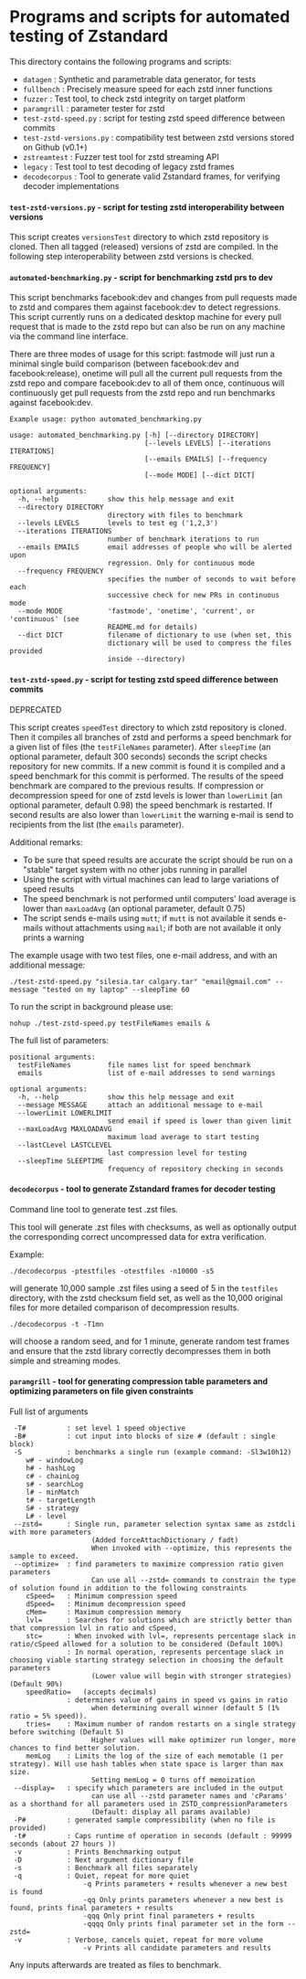 Programs and scripts for automated testing of Zstandard
=======================================================

This directory contains the following programs and scripts:
- `datagen` : Synthetic and parametrable data generator, for tests
- `fullbench`  : Precisely measure speed for each zstd inner functions
- `fuzzer`  : Test tool, to check zstd integrity on target platform
- `paramgrill` : parameter tester for zstd
- `test-zstd-speed.py` : script for testing zstd speed difference between commits
- `test-zstd-versions.py` : compatibility test between zstd versions stored on Github (v0.1+)
- `zstreamtest` : Fuzzer test tool for zstd streaming API
- `legacy` : Test tool to test decoding of legacy zstd frames
- `decodecorpus` : Tool to generate valid Zstandard frames, for verifying decoder implementations


#### `test-zstd-versions.py` - script for testing zstd interoperability between versions

This script creates `versionsTest` directory to which zstd repository is cloned.
Then all tagged (released) versions of zstd are compiled.
In the following step interoperability between zstd versions is checked.

#### `automated-benchmarking.py` - script for benchmarking zstd prs to dev

This script benchmarks facebook:dev and changes from pull requests made to zstd and compares
them against facebook:dev to detect regressions. This script currently runs on a dedicated
desktop machine for every pull request that is made to the zstd repo but can also
be run on any machine via the command line interface.

There are three modes of usage for this script: fastmode will just run a minimal single
build comparison (between facebook:dev and facebook:release), onetime will pull all the current
pull requests from the zstd repo and compare facebook:dev to all of them once, continuous
will continuously get pull requests from the zstd repo and run benchmarks against facebook:dev.

```
Example usage: python automated_benchmarking.py
```

```
usage: automated_benchmarking.py [-h] [--directory DIRECTORY]
                                 [--levels LEVELS] [--iterations ITERATIONS]
                                 [--emails EMAILS] [--frequency FREQUENCY]
                                 [--mode MODE] [--dict DICT]

optional arguments:
  -h, --help            show this help message and exit
  --directory DIRECTORY
                        directory with files to benchmark
  --levels LEVELS       levels to test eg ('1,2,3')
  --iterations ITERATIONS
                        number of benchmark iterations to run
  --emails EMAILS       email addresses of people who will be alerted upon
                        regression. Only for continuous mode
  --frequency FREQUENCY
                        specifies the number of seconds to wait before each
                        successive check for new PRs in continuous mode
  --mode MODE           'fastmode', 'onetime', 'current', or 'continuous' (see
                        README.md for details)
  --dict DICT           filename of dictionary to use (when set, this
                        dictionary will be used to compress the files provided
                        inside --directory)
```

#### `test-zstd-speed.py` - script for testing zstd speed difference between commits

DEPRECATED

This script creates `speedTest` directory to which zstd repository is cloned.
Then it compiles all branches of zstd and performs a speed benchmark for a given list of files (the `testFileNames` parameter).
After `sleepTime` (an optional parameter, default 300 seconds) seconds the script checks repository for new commits.
If a new commit is found it is compiled and a speed benchmark for this commit is performed.
The results of the speed benchmark are compared to the previous results.
If compression or decompression speed for one of zstd levels is lower than `lowerLimit` (an optional parameter, default 0.98) the speed benchmark is restarted.
If second results are also lower than `lowerLimit` the warning e-mail is send to recipients from the list (the `emails` parameter).

Additional remarks:
- To be sure that speed results are accurate the script should be run on a "stable" target system with no other jobs running in parallel
- Using the script with virtual machines can lead to large variations of speed results
- The speed benchmark is not performed until computers' load average is lower than `maxLoadAvg` (an optional parameter, default 0.75)
- The script sends e-mails using `mutt`; if `mutt` is not available it sends e-mails without attachments using `mail`; if both are not available it only prints a warning


The example usage with two test files, one e-mail address, and with an additional message:
```
./test-zstd-speed.py "silesia.tar calgary.tar" "email@gmail.com" --message "tested on my laptop" --sleepTime 60
```

To run the script in background please use:
```
nohup ./test-zstd-speed.py testFileNames emails &
```

The full list of parameters:
```
positional arguments:
  testFileNames         file names list for speed benchmark
  emails                list of e-mail addresses to send warnings

optional arguments:
  -h, --help            show this help message and exit
  --message MESSAGE     attach an additional message to e-mail
  --lowerLimit LOWERLIMIT
                        send email if speed is lower than given limit
  --maxLoadAvg MAXLOADAVG
                        maximum load average to start testing
  --lastCLevel LASTCLEVEL
                        last compression level for testing
  --sleepTime SLEEPTIME
                        frequency of repository checking in seconds
```

#### `decodecorpus` - tool to generate Zstandard frames for decoder testing
Command line tool to generate test .zst files.

This tool will generate .zst files with checksums,
as well as optionally output the corresponding correct uncompressed data for
extra verification.

Example:
```
./decodecorpus -ptestfiles -otestfiles -n10000 -s5
```
will generate 10,000 sample .zst files using a seed of 5 in the `testfiles` directory,
with the zstd checksum field set,
as well as the 10,000 original files for more detailed comparison of decompression results.

```
./decodecorpus -t -T1mn
```
will choose a random seed, and for 1 minute,
generate random test frames and ensure that the
zstd library correctly decompresses them in both simple and streaming modes.

#### `paramgrill` - tool for generating compression table parameters and optimizing parameters on file given constraints

Full list of arguments
```
 -T#          : set level 1 speed objective
 -B#          : cut input into blocks of size # (default : single block)
 -S           : benchmarks a single run (example command: -Sl3w10h12)
    w# - windowLog
    h# - hashLog
    c# - chainLog
    s# - searchLog
    l# - minMatch
    t# - targetLength
    S# - strategy
    L# - level
 --zstd=      : Single run, parameter selection syntax same as zstdcli with more parameters
                    (Added forceAttachDictionary / fadt)
                    When invoked with --optimize, this represents the sample to exceed.
 --optimize=  : find parameters to maximize compression ratio given parameters
                    Can use all --zstd= commands to constrain the type of solution found in addition to the following constraints
    cSpeed=   : Minimum compression speed
    dSpeed=   : Minimum decompression speed
    cMem=     : Maximum compression memory
    lvl=      : Searches for solutions which are strictly better than that compression lvl in ratio and cSpeed,
    stc=      : When invoked with lvl=, represents percentage slack in ratio/cSpeed allowed for a solution to be considered (Default 100%)
              : In normal operation, represents percentage slack in choosing viable starting strategy selection in choosing the default parameters
                    (Lower value will begin with stronger strategies) (Default 90%)
    speedRatio=   (accepts decimals)
              : determines value of gains in speed vs gains in ratio
                    when determining overall winner (default 5 (1% ratio = 5% speed)).
    tries=    : Maximum number of random restarts on a single strategy before switching (Default 5)
                    Higher values will make optimizer run longer, more chances to find better solution.
    memLog    : Limits the log of the size of each memotable (1 per strategy). Will use hash tables when state space is larger than max size.
                    Setting memLog = 0 turns off memoization
 --display=   : specify which parameters are included in the output
                    can use all --zstd parameter names and 'cParams' as a shorthand for all parameters used in ZSTD_compressionParameters
                    (Default: display all params available)
 -P#          : generated sample compressibility (when no file is provided)
 -t#          : Caps runtime of operation in seconds (default : 99999 seconds (about 27 hours ))
 -v           : Prints Benchmarking output
 -D           : Next argument dictionary file
 -s           : Benchmark all files separately
 -q           : Quiet, repeat for more quiet
                  -q Prints parameters + results whenever a new best is found
                  -qq Only prints parameters whenever a new best is found, prints final parameters + results
                  -qqq Only print final parameters + results
                  -qqqq Only prints final parameter set in the form --zstd=
 -v           : Verbose, cancels quiet, repeat for more volume
                  -v Prints all candidate parameters and results

```
 Any inputs afterwards are treated as files to benchmark.
